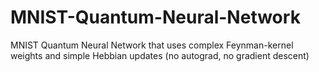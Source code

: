 # MNIST-Quantum-Neural-Network
MNIST Quantum Neural Network that uses complex Feynman-kernel weights and simple Hebbian updates (no autograd, no gradient descent)
